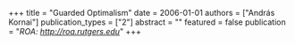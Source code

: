 +++
title = "Guarded Optimalism"
date = 2006-01-01
authors = ["András Kornai"]
publication_types = ["2"]
abstract = ""
featured = false
publication = "*ROA: http://roa.rutgers.edu*"
+++

